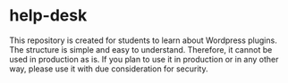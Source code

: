 # help-desk
This repository is created for students to learn about Wordpress plugins. The structure is simple and easy to understand. Therefore, it cannot be used in production as is. If you plan to use it in production or in any other way, please use it with due consideration for security.
